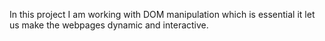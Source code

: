 In this project I am working with DOM manipulation which is essential it let us make the webpages dynamic and interactive. 